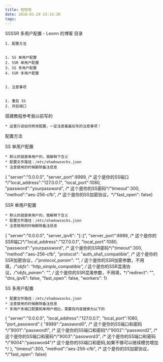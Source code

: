 ```yaml
---
title: 啦啦啦
date: 2018-01-29 23:14:38
tags:
---
```

SSSSR 多用户配置 - Leonn 的博客
目录


	1. 配置方法


	1. SS 单用户配置
	2. SSR 单用户配置
	3. SS 多用户配置
	4. SSR 多用户配置


	1. 注意事项


	1. 重启 SS
	2. 开启端口

搭建教程参考我以前写的

	* 这里只说如何修改配置，一定注意看最后写的注意事项！

配置方法

SS 单用户配置


	* 默认的就是单用户的，我解释下含义
	* 配置文件路径：/etc/shadowsocks.json
	* 注意使用的时候删除备注信息

{ "server":"0.0.0.0", "server_port":8989, /* 这个是你的SS端口*/"local_address":"127.0.0.1", "local_port":1080, "password":"yourpassword", /* 这个是你的SS密码*/"timeout":300, "method":"aes-256-cfb", /* 这个是你的SS加密协议，*/"fast_open": false}

SSR 单用户配置


	* 默认的就是单用户的，我解释下含义
	* 配置文件路径：/etc/shadowsocks.json
	* 注意使用的时候删除备注信息

{ "server":"0.0.0.0", "server_ipv6": "[::]", "server_port":8989, /* 这个是你的SSR端口*/"local_address":"127.0.0.1", "local_port":1080, "password":"yourpassword", /* 这个是你的SSR密码*/"timeout":300, "method":"aes-256-cfb", "protocol": "auth_sha1_compatible", /* 这个是你的SSR加密协议，*/"protocol_param": "", /* 这个是你的SSR加密参数，不用填，*/"obfs": "http_simple_compatible", /* 这个是你的SSR混淆协议，*/"obfs_param": "", /* 这个是你的SSR混淆参数，不用填，*/"redirect": "", "dns_ipv6": false, "fast_open": false, "workers": 1}

SS 多用户配置


	* 配置文件路径：/etc/shadowsocks.json
	* 注意使用的时候删除备注信息
	* 多用户多端口配置和单用户相比，需要将内容替换为以下的

{ "server":"0.0.0.0", "local_address":"127.0.0.1", "local_port":1080, "port_password":{ "8989":"password0", /* 这个是你的SS端口和密码*/"9001":"password1", /* 这个是你的SS端口和密码*/"9002":"password2", /* 这个是你的SS端口和密码*/"9003":"password3", /* 这个是你的SS端口和密码*/"9004":"password4"/* 这个是你的SS端口和密码,如果不够可以继续模仿增加*/ }, "timeout":300, "method":"aes-256-cfb", /* 这个是你的SS加密协议，*/"fast_open": false}
